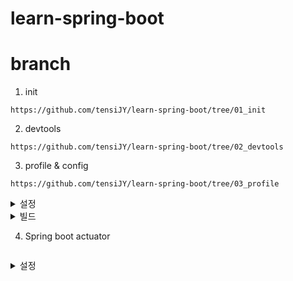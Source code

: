# learn-spring-boot

# branch

1. init

```
https://github.com/tensiJY/learn-spring-boot/tree/01_init
```

2. devtools

```
https://github.com/tensiJY/learn-spring-boot/tree/02_devtools
```

3. profile & config

```
https://github.com/tensiJY/learn-spring-boot/tree/03_profile
```

<details>
<summary> 설정 </summary>

- pom.xml

```
		<dependency>
			<groupId>org.springframework.boot</groupId>
			<artifactId>spring-boot-configuration-processor</artifactId>
			<optional>true</optional>
		</dependency>
```

- component

```
@Component
@ConfigurationProperties(prefix="currency-service")
public class CurrencyServiceConfiguration {

	private String url;
	private String username;
	private String key;



	public String getUrl() {
		return url;
	}
	public void setUrl(String url) {
		this.url = url;
	}
	public String getUsername() {
		return username;
	}
	public void setUsername(String username) {
		this.username = username;
	}
	public String getKey() {
		return key;
	}
	public void setKey(String key) {
		this.key = key;
	}
}
```

- properties

```
# config properties
currency-service.url=http://default1.in28minutes.com
currency-service.username=defaultusername
currency-service.key=defaultkey
```

</details>

<details>
<summary> 빌드 </summary>

```
clean install
```

</details>

4. Spring boot actuator

```

```

<details>

<summary>
	설정
</summary>

- pom.xml

```
<dependency>
	<groupId>org.springframework.boot</groupId>
	<artifactId>spring-boot-starter-actuator</artifactId>
</dependency>
```

- applications.properties

```
# actuator
## http://localhost:8080/actuator
#management.endpoints.web.exposure.include=*
management.endpoints.web.exposure.include=health,metrics
```

- url
  > http//localhost:8080/actuator

</details>
